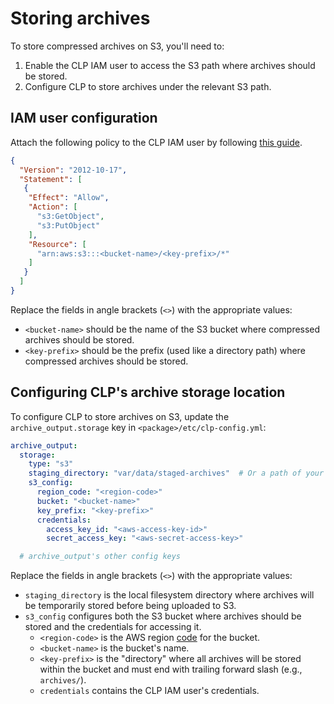 # Storing archives

To store compressed archives on S3, you'll need to:

1. Enable the CLP IAM user to access the S3 path where archives should be stored.
2. Configure CLP to store archives under the relevant S3 path.

## IAM user configuration

Attach the following policy to the CLP IAM user by following [this guide][add-iam-policy].

```json
{
  "Version": "2012-10-17",
  "Statement": [
   {
    "Effect": "Allow",
    "Action": [
      "s3:GetObject",
      "s3:PutObject"
    ],
    "Resource": [
      "arn:aws:s3:::<bucket-name>/<key-prefix>/*"
    ]
   }
  ]
}
```

Replace the fields in angle brackets (`<>`) with the appropriate values:

* `<bucket-name>` should be the name of the S3 bucket where compressed archives should be stored.
* `<key-prefix>` should be the prefix (used like a directory path) where compressed archives should
  be stored.

## Configuring CLP's archive storage location

To configure CLP to store archives on S3, update the `archive_output.storage` key in
`<package>/etc/clp-config.yml`:

```yaml
archive_output:
  storage:
    type: "s3"
    staging_directory: "var/data/staged-archives"  # Or a path of your choosing
    s3_config:
      region_code: "<region-code>"
      bucket: "<bucket-name>"
      key_prefix: "<key-prefix>"
      credentials:
        access_key_id: "<aws-access-key-id>"
        secret_access_key: "<aws-secret-access-key>"

  # archive_output's other config keys
```

Replace the fields in angle brackets (`<>`) with the appropriate values:

* `staging_directory` is the local filesystem directory where archives will be temporarily stored
  before being uploaded to S3.
* `s3_config` configures both the S3 bucket where archives should be stored and the credentials
  for accessing it.
  * `<region-code>` is the AWS region [code][aws-region-codes] for the bucket.
  * `<bucket-name>` is the bucket's name.
  * `<key-prefix>` is the "directory" where all archives will be stored within the bucket and
    must end with trailing forward slash (e.g., `archives/`).
  * `credentials` contains the CLP IAM user's credentials.

[add-iam-policy]: https://docs.aws.amazon.com/IAM/latest/UserGuide/access_policies_manage-attach-detach.html#embed-inline-policy-console
[aws-region-codes]: https://docs.aws.amazon.com/AmazonRDS/latest/UserGuide/Concepts.RegionsAndAvailabilityZones.html#Concepts.RegionsAndAvailabilityZones.Availability
